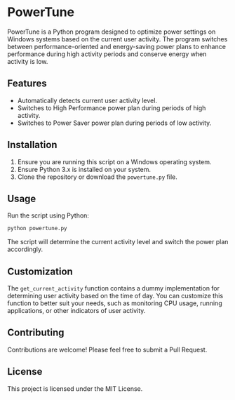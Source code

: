 # PowerTune

PowerTune is a Python program designed to optimize power settings on Windows systems based on the current user activity. The program switches between performance-oriented and energy-saving power plans to enhance performance during high activity periods and conserve energy when activity is low.

## Features

- Automatically detects current user activity level.
- Switches to High Performance power plan during periods of high activity.
- Switches to Power Saver power plan during periods of low activity.

## Installation

1. Ensure you are running this script on a Windows operating system.
2. Ensure Python 3.x is installed on your system.
3. Clone the repository or download the `powertune.py` file.

## Usage

Run the script using Python:

```bash
python powertune.py
```

The script will determine the current activity level and switch the power plan accordingly.

## Customization

The `get_current_activity` function contains a dummy implementation for determining user activity based on the time of day. You can customize this function to better suit your needs, such as monitoring CPU usage, running applications, or other indicators of user activity.

## Contributing

Contributions are welcome! Please feel free to submit a Pull Request.

## License

This project is licensed under the MIT License.